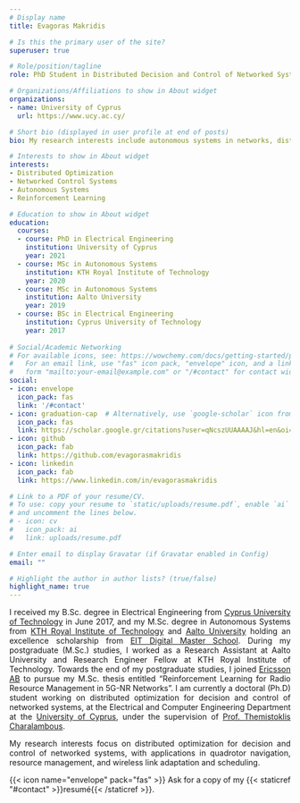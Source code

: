 ```yaml
---
# Display name
title: Evagoras Makridis

# Is this the primary user of the site?
superuser: true

# Role/position/tagline
role: PhD Student in Distributed Decision and Control of Networked Systems

# Organizations/Affiliations to show in About widget
organizations:
- name: University of Cyprus
  url: https://www.ucy.ac.cy/

# Short bio (displayed in user profile at end of posts)
bio: My research interests include autonomous systems in networks, distributed optimization, and data-driven sequential decision-making (Reinforcement Learning), with applications in quadrotor navigation, resource management, and wireless link adaptation and scheduling.

# Interests to show in About widget
interests:
- Distributed Optimization
- Networked Control Systems
- Autonomous Systems
- Reinforcement Learning

# Education to show in About widget
education:
  courses:
  - course: PhD in Electrical Engineering
    institution: University of Cyprus
    year: 2021
  - course: MSc in Autonomous Systems
    institution: KTH Royal Institute of Technology
    year: 2020
  - course: MSc in Autonomous Systems
    institution: Aalto University
    year: 2019
  - course: BSc in Electrical Engineering
    institution: Cyprus University of Technology
    year: 2017
    
# Social/Academic Networking
# For available icons, see: https://wowchemy.com/docs/getting-started/page-builder/#icons
#   For an email link, use "fas" icon pack, "envelope" icon, and a link in the
#   form "mailto:your-email@example.com" or "/#contact" for contact widget.
social:
- icon: envelope
  icon_pack: fas
  link: '/#contact'
- icon: graduation-cap  # Alternatively, use `google-scholar` icon from `ai` icon pack
  icon_pack: fas
  link: https://scholar.google.gr/citations?user=qNcszUUAAAAJ&hl=en&oi=ao
- icon: github
  icon_pack: fab
  link: https://github.com/evagorasmakridis
- icon: linkedin
  icon_pack: fab
  link: https://www.linkedin.com/in/evagorasmakridis

# Link to a PDF of your resume/CV.
# To use: copy your resume to `static/uploads/resume.pdf`, enable `ai` icons in `params.toml`, 
# and uncomment the lines below.
# - icon: cv
#   icon_pack: ai
#   link: uploads/resume.pdf

# Enter email to display Gravatar (if Gravatar enabled in Config)
email: ""

# Highlight the author in author lists? (true/false)
highlight_name: true
---
```

<div align="justify" 
     
I received my B.Sc. degree in Electrical Engineering from [Cyprus University of Technology](https://www.cut.ac.cy/?languageId=1) in June 2017, and my M.Sc. degree in Autonomous Systems from [KTH Royal Institute of Technology](https://www.kth.se/) and [Aalto University](https://www.aaltoa.fi/fi) holding an excellence scholarship from [EIT Digital Master School](https://masterschool.eitdigital.eu/). During my postgraduate (M.Sc.) studies, I worked as a Research Assistant at Aalto University and Research Engineer Fellow at KTH Royal Institute of Technology. Towards the end of my postgraduate studies, I joined [Ericsson AB](https://www.ericsson.com/en) to pursue my M.Sc. thesis entitled “Reinforcement Learning for Radio Resource Management in 5G-NR Networks”. I am currently a doctoral (Ph.D) student working on distributed optimization for decision and control of networked systems, at the Electrical and Computer Engineering Department at the [University of Cyprus](https://ucy.ac.cy/en/), under the supervision of [Prof. Themistoklis Charalambous](https://themistoklis.org/).

My research interests focus on distributed optimization for decision and control of networked systems, with applications in quadrotor navigation, resource management, and wireless link adaptation and scheduling.

{{< icon name="envelope" pack="fas" >}} Ask for a copy of my {{< staticref "#contact" >}}resumé{{< /staticref >}}.
